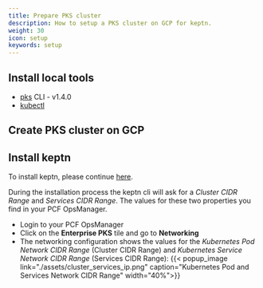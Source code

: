 ```yaml
---
title: Prepare PKS cluster
description: How to setup a PKS cluster on GCP for keptn.
weight: 30
icon: setup
keywords: setup
---
```


## Install local tools
- [pks](https://network.pivotal.io/products/pivotal-container-service) CLI - v1.4.0
- [kubectl](https://kubernetes.io/docs/tasks/tools/install-kubectl/)

## Create PKS cluster on GCP

## Install keptn 

To install keptn, please continue [here](../setup-keptn/).

During the installation process the keptn cli will ask for a *Cluster CIDR Range* and *Services CIDR Range*. The values for these two properties you find in your PCF OpsManager. 

* Login to your PCF OpsManager
* Click on the **Enterprise PKS** tile and go to **Networking**
* The networking configuration shows the values for the *Kubernetes Pod Network CIDR Range* (Cluster CIDR Range) and *Kubernetes Service Network CIDR Range* (Services CIDR Range):
  {{< popup_image link="./assets/cluster_services_ip.png" 
    caption="Kubernetes Pod and Services Network CIDR Range" width="40%">}}